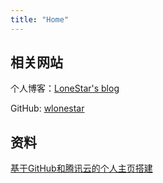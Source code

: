```yaml
---
title: "Home"
---
```


## 相关网站

个人博客：[LoneStar's blog](https://blog.wangjialei.xyz/)

GitHub: [wlonestar](https://github.com/wlonestar)

## 资料

<!-- [demo](demo) -->

<!-- [SpringBoot多模块项目](example) -->

<!-- [理解并发程序执行](concurr) -->

[基于GitHub和腾讯云的个人主页搭建](personal_site)
